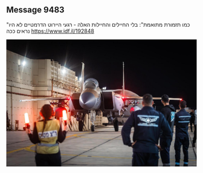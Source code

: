 ## Message 9483

"כמו תזמורת מתואמת": 
בלי החיילים והחיילות האלה - רגעי היירוט הדרמטיים לא היו נראים ככה
https://www.idf.il/192848

![Photo](9483/9483_photo.jpg)
